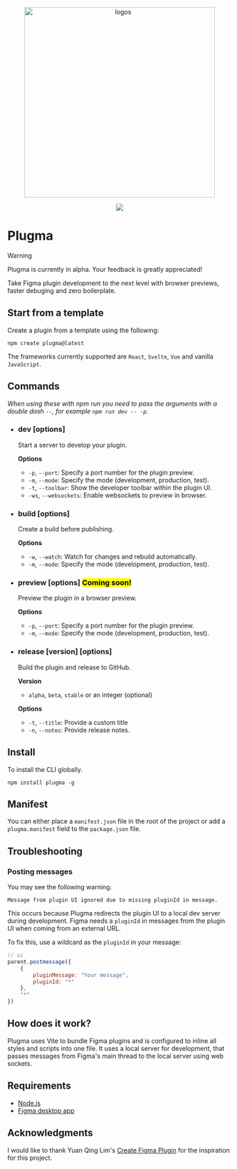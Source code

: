 <p align="center">
  <img width="428" alt="logos" src="https://github.com/gavinmcfarland/plugma/assets/5551/ad6f0a2d-43d5-413d-88f0-4f31374aa148">
</p>

<p align="center">
    <a href="https://www.npmjs.com/package/plugma"><img src="https://img.shields.io/npm/v/plugma.svg"></a>
</p>

# Plugma

> [!WARNING]
> Plugma is currently in alpha. Your feedback is greatly appreciated!

Take Figma plugin development to the next level with browser previews, faster debuging and zero boilerplate.

## Start from a template

Create a plugin from a template using the following:

```shell
npm create plugma@latest
```

The frameworks currently supported are `React`, `Svelte`, `Vue` and vanilla `JavaScript`.

<!-- ## Create plugin from template

```shell
npm create plugma@latest
```

Follow the on-screen instructions.

Currently, the only framework supported is `Svelte`. -->

## Commands

_When using these with npm run you need to pass the arguments with a double dash `--`, for example `npm run dev -- -p`._

<!-- ### `plugma init`

Follow the on-screen instructions to create a plugin from a template.

Currently, the only framework supported is `Svelte`. -->

-   ### dev [options]

    Start a server to develop your plugin.

    **Options**

    -   `-p`, `--port`: Specify a port number for the plugin preview.
    -   `-m`, `--mode`: Specify the mode (development, production, test).
    -   `-t`, `--toolbar`: Show the developer toolbar within the plugin UI.
    -   `-ws`, `--websockets`: Enable websockets to preview in browser.

-   ### build [options]

    Create a build before publishing.

    **Options**

    -   `-w`, `--watch`: Watch for changes and rebuild automatically.
    -   `-m`, `--mode`: Specify the mode (development, production, test).

-   ### preview [options] <mark>Coming soon!</mark>

    Preview the plugin in a browser preview.

    **Options**

    -   `-p`, `--port`: Specify a port number for the plugin preview.
    -   `-m`, `--mode`: Specify the mode (development, production, test).

-   ### release [version] [options]

    Build the plugin and release to GitHub.

    **Version**

    -   `alpha`, `beta`, `stable` or an integer (optional)

    **Options**

    -   `-t`, `--title`: Provide a custom title
    -   `-n`, `--notes`: Provide release notes.

## Install

To install the CLI globally.

```
npm install plugma -g
```

<!-- ## Folder structure

Depending on which framework you choose, the files might vary slightly, but the file structure will remain the same.

- `dist` The dist folder is where the outputted plugin code is built. When importing a plugin in Figma, select the `manifest.json` file from this folder.

- `src` All of the source files required for your plugin.

  - `src/main.ts` This file interacts with Figma's Plugin API
  - `src/ui.ts` This file mounts the UI
  - `src/App.jsx` This file contains your UI markup (mandatory for some frameworks)

- `vite.config.ts` Because Plugma uses Vite for bundling, it gives you access to all of Vite's plugins.

- `package.json` Contains the name of our plugin and Figma manifest details in the `plugma.manifest` field. -->

<!-- ## Plugin Folder Structure

Your plugin project will look something like this.

Depending on which framework you choose, the files might vary slightly, but the file structure will remain the same.

- `dist` The dist folder is where the outputted plugin code is built. When importing a plugin in Figma, select the `manifest.json` file from this folder.

- `src` All of the source files required for your plugin.

  - `main.ts` This file interacts with Figma's Plugin API
  - `ui.ts` This file mounts the UI
  - `App.jsx` This file contains your UI markup (mandatory for some frameworks)

- `vite.config.ts` Because Plugma uses Vite for bundling, it gives you access to all of Vite's plugins.

- `package.json` Contains the name of our plugin and Figma manifest details in the `plugma.manifest` field. -->

## Manifest

You can either place a `manifest.json` file in the root of the project or add a `plugma.manifest` field to the `package.json` file.

<!-- ```jsonc
// package.json
{
  //...

  "plugma": {
    "manifest": {
      "main": "src/main.js",
      "ui": "src/ui.js"
    }
  }
}
``` -->

## Troubleshooting

### Posting messages

You may see the following warning.

```shell
Message from plugin UI ignored due to missing pluginId in message.
```

This occurs because Plugma redirects the plugin UI to a local dev server during development. Figma needs a `pluginId` in messages from the plugin UI when coming from an external URL.

To fix this, use a wildcard as the `pluginId` in your message:

```js
// ui
parent.postmessage({
    {
        pluginMessage: "Your message",
        pluginId: "*"
    },
    "*"
})
```

## How does it work?

Plugma uses Vite to bundle Figma plugins and is configured to inline all styles and scripts into one file. It uses a local server for development, that passes messages from Figma's main thread to the local server using web sockets.

## Requirements

-   [Node.js](https://nodejs.org/en)
-   [Figma desktop app](https://www.figma.com/downloads/)

## Acknowledgments

I would like to thank Yuan Qing Lim's [Create Figma Plugin](https://yuanqing.github.io/create-figma-plugin/) for the inspiration for this project.

